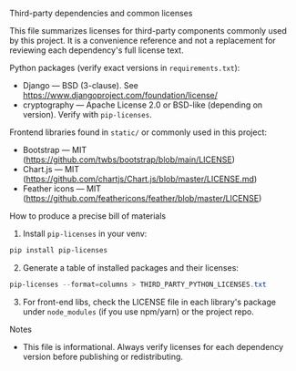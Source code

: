 Third-party dependencies and common licenses

This file summarizes licenses for third-party components commonly used by this project. It is a convenience reference and not a replacement for reviewing each dependency's full license text.

Python packages (verify exact versions in `requirements.txt`):

- Django — BSD (3-clause). See https://www.djangoproject.com/foundation/license/
- cryptography — Apache License 2.0 or BSD-like (depending on version). Verify with `pip-licenses`.

Frontend libraries found in `static/` or commonly used in this project:

- Bootstrap — MIT (https://github.com/twbs/bootstrap/blob/main/LICENSE)
- Chart.js — MIT (https://github.com/chartjs/Chart.js/blob/master/LICENSE.md)
- Feather icons — MIT (https://github.com/feathericons/feather/blob/master/LICENSE)

How to produce a precise bill of materials

1. Install `pip-licenses` in your venv:

```powershell
pip install pip-licenses
```

2. Generate a table of installed packages and their licenses:

```powershell
pip-licenses --format=columns > THIRD_PARTY_PYTHON_LICENSES.txt
```

3. For front-end libs, check the LICENSE file in each library's package under `node_modules` (if you use npm/yarn) or the project repo.

Notes

- This file is informational. Always verify licenses for each dependency version before publishing or redistributing.

